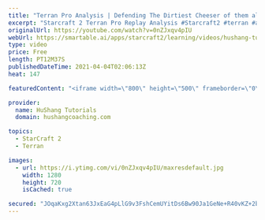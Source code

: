 ```yaml
---
title: "Terran Pro Analysis | Defending The Dirtiest Cheeser of them all"
excerpt: "Starcraft 2 Terran Pro Replay Analysis #Starcraft2​ #terran​ #analysis  Coaching -------------------------------------------------------------------------- Website: https://www.hushangcoaching.com  Interested in Starcraft lessons? Check out my website! I would love to help you improve and reach your"
originalUrl: https://youtube.com/watch?v=0nZJxqv4pIU
webUrl: https://smartable.ai/apps/starcraft2/learning/videos/hushang-tutorials-terran-pro-analysis-defending-the-dirtiest-cheeser-of-them-all/
type: video
price: Free
length: PT12M37S
publishedDateTime: 2021-04-04T02:06:13Z
heat: 147

featuredContent: "<iframe width=\"800\" height=\"500\" frameborder=\"0\" src=\"https://www.youtube.com/embed/0nZJxqv4pIU\" allow=\"accelerometer; autoplay; encrypted-media; gyroscope; picture-in-picture\" allowfullscreen></iframe>"

provider:
  name: HuShang Tutorials
  domain: hushangcoaching.com

topics:
  - StarCraft 2
  - Terran

images:
  - url: https://i.ytimg.com/vi/0nZJxqv4pIU/maxresdefault.jpg
    width: 1280
    height: 720
    isCached: true

secured: "JOqaKxg2Xtan63JxEaG4pLlG9v3FshCemUYitDs6Bw90Ja1GeNe+R40vKZ+2bdQhjyIIq8kJPC444wpwxElvTD/NUYwoT+YKzlR46BkDorBobcfTdFxxrBfv9MBsE72ubmtKWXgfPJixSlv+9Y1xYKUB9gS2f+iQMRNahBCHLb8DWfSid6fQM7gvOqHUfhlWF9vrnixKeLa9+nUpcS/II3xMPZMRve2CqrsDeVtqpn3iThI0bl07SmLMHtaET0X8g7Kt/C7p+eS9lLXdtLpVBNgLP7tU8xtMkmutK516dCx5kwurYy39dv45Fa8IKq9eNY1fxdnmU7PN+JdOo1bcmSK6FUItZeBxM+WYmrzoqSkk8gfsCBchqLPZxOtKRApLbibpW+yDJGH18gzE1vUU6gJDvapTBBL11jjkYQk94O8=;u3ulBVMwa5nDc27Qw9hlYw=="
---
```


